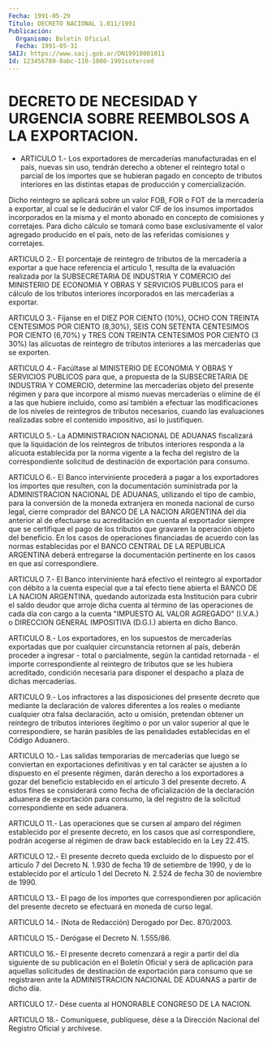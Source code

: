 ```yaml
---
Fecha: 1991-05-29
Título: DECRETO NACIONAL 1.011/1991
Publicación:
  Organismo: Boletín Oficial
  Fecha: 1991-05-31
SAIJ: https://www.saij.gob.ar/DN19910001011
Id: 123456789-0abc-110-1000-1991soterced
---
```

# DECRETO DE NECESIDAD Y URGENCIA SOBRE REEMBOLSOS A LA EXPORTACION.

<a id="1"></a>
* ARTICULO 1.- Los exportadores de mercaderías manufacturadas en el país,  nuevas  sin  uso,  tendrán derecho a obtener el reintegro total o parcial de los importes  que se hubieran pagado en concepto de  tributos interiores en las distintas  etapas  de  producción  y comercialización.

Dicho  reintegro  se aplicará sobre un valor FOB, FOR o FOT de la mercadería a exportar, al cual se le deducirán el valor CIF de los insumos  importados  incorporados  en  la  misma y el monto abonado en concepto de comisiones y corretajes. Para  dicho cálculo se tomará como  base  exclusivamente  el  valor agregado producido en el país, neto de las referidas comisiones y corretajes.

<a id="2"></a>
ARTICULO  2.-  El  porcentaje  de  reintegro de tributos de la mercadería a exportar a que hace referencia  el artículo 1, resulta de  la  evaluación realizada por la SUBSECRETARIA  DE  INDUSTRIA  Y COMERCIO  del  MINISTERIO  DE ECONOMIA Y OBRAS Y SERVICIOS PUBLICOS para  el cálculo de los tributos  interiores  incorporados  en  las mercaderías a exportar.

<a id="3"></a>
ARTICULO  3.-  Fíjanse  en  el DIEZ POR CIENTO (10%), OCHO CON TREINTA CENTESIMOS POR CIENTO (8,30%),  SEIS CON SETENTA CENTESIMOS POR  CIENTO  (6,70%) y TRES CON TREINTA CENTESIMOS  POR  CIENTO  (3 30%) las alícuotas  de  reintegro  de  tributos  interiores  a  las mercaderías que se exporten.

<a id="4"></a>
ARTICULO  4.-  Facúltase  al  MINISTERIO DE ECONOMIA Y OBRAS Y SERVICIOS PUBLICOS para que, a propuesta  de  la  SUBSECRETARIA  DE INDUSTRIA    Y  COMERCIO,  determine  las  mercaderías  objeto  del presente régimen  y  para que incorpore al mismo nuevas mercaderías o elimine de él a las  que  hubiere  incluido,  como  así también a efectuar  las  modificaciones  de  los  niveles  de  reintegros  de tributos  necesarios, cuando las evaluaciones realizadas  sobre  el contenido impositivo, así lo justifiquen.

<a id="5"></a>
ARTICULO 5.- La ADMINISTRACION NACIONAL DE ADUANAS fiscalizará que  la  liquidación  de  los  reintegros  de  tributos  interiores responda  a la alícuota establecida por la norma vigente a la fecha del registro  de  la  correspondiente  solicitud  de destinación de exportación para consumo.

<a id="6"></a>
ARTICULO  6.-  El  Banco interviniente procederá a pagar a los exportadores  los  importes  que  resulten,  con  la  documentación suministrada por la  ADMINISTRACION NACIONAL DE ADUANAS, utilizando el tipo de cambio, para  la  conversión  de la moneda extranjera en moneda nacional de curso legal, cierre comprador  del  BANCO  DE LA NACION  ARGENTINA del día anterior al de efectuarse su acreditación en cuenta  al  exportador  siempre que se certifique el pago de los tributos que gravaren la operación  objeto  del  beneficio.  En los casos   de  operaciones  financiadas  de  acuerdo  con  las  normas establecidas  por el BANCO CENTRAL DE LA REPUBLICA ARGENTINA deberá entregarse la documentación  pertinente  en  los  casos  en que así correspondiere.

<a id="7"></a>
ARTICULO 7.- El Banco interviniente hará efectivo el reintegro al exportador  con  débito  a  la  cuenta especial que a tal efecto tiene abierta el BANCO DE LA NACION  ARGENTINA, quedando autorizada esta  Institución  para cubrir el saldo  deudor  que  arroje  dicha cuenta al término de  las  operaciones  de  cada día con cargo a la cuenta "IMPUESTO AL VALOR AGREGADO" (I.V.A.)  o  DIRECCION  GENERAL IMPOSITIVA (D.G.I.) abierta en dicho Banco.

<a id="8"></a>
ARTICULO 8.- Los exportadores, en los supuestos de mercaderías exportadas  que  por  cualquier  circunstancia  retornen  al  país, deberán  proceder  a  ingresar  -  total  o  parcialmente, según la cantidad  retornada - el importe correspondiente  al  reintegro  de tributos que  se  les  hubiera acreditado, condición necesaria para disponer el despacho a plaza de dichas mercaderías.

<a id="9"></a>
ARTICULO  9.- Los infractores a las disposiciones del presente decreto que mediante  la  declaración  de  valores diferentes a los reales  o  mediante  cualquier  otra  falsa  declaración,   acto  u omisión,  pretendan  obtener  un  reintegro  de tributos interiores ilegítimo  o  por  un  valor superior al que le correspondiere,  se harán  pasibles  de  las  penalidades  establecidas  en  el  Código Aduanero.

<a id="10"></a>
ARTICULO 10.- Las salidas temporarias de mercaderías que luego se conviertan  en  exportaciones  definitivas  y en tal carácter se ajusten a lo dispuesto en el presente régimen, darán  derecho a los exportadores  a  gozar  del beneficio establecido en el artículo  3 del presente decreto. A estos  fines  se  considerará como fecha de oficialización  de  la  declaración  aduanera de  exportación  para consumo, la del registro de la solicitud  correspondiente  en  sede aduanera.

<a id="11"></a>
ARTICULO  11.-  Las  operaciones  que  se cursen al amparo del régimen establecido por el presente decreto,  en  los casos que así correspondiere, podrán acogerse al régimen de draw back establecido en la Ley 22.415.

<a id="12"></a>
ARTICULO  12.-  El  presente  decreto  queda  excluido  de  lo dispuesto  por  el  artículo  7 del Decreto N. 1.930 de fecha 19 de setiembre  de  1990, y de lo establecido  por  el  artículo  1  del Decreto N. 2.524 de fecha 30 de noviembre de 1990.

<a id="13"></a>
ARTICULO  13.- El pago de los importes que correspondieren por aplicación del presente  decreto  se  efectuará  en moneda de curso legal.

<a id="14"></a>
ARTICULO  14.- (Nota de Redacción) Derogado por Dec. 870/2003.

<a id="15"></a>
ARTICULO 15.- Derógase el Decreto N. 1.555/86.

<a id="16"></a>
ARTICULO  16.-  El presente decreto comenzará a regir a partir del día siguiente de su  publicación  en  el Boletín Oficial y será de  aplicación  para  aquellas  solicitudes  de    destinación   de exportación  para consumo que se registraren ante la ADMINISTRACION NACIONAL DE ADUANAS a partir de dicho día.

<a id="17"></a>
ARTICULO  17.- Dése cuenta al HONORABLE CONGRESO DE LA NACION.

<a id="18"></a>
ARTICULO  18.-  Comuníquese,  publíquese,  dése a la Dirección Nacional del Registro Oficial y archívese.